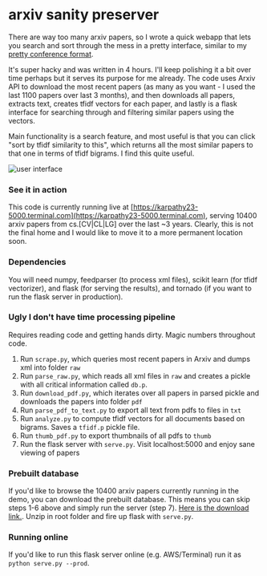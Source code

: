 
# arxiv sanity preserver

There are way too many arxiv papers, so I wrote a quick webapp that lets you search and sort through the mess in a pretty interface, similar to my [pretty conference format](http://cs.stanford.edu/people/karpathy/nips2014/).

It's super hacky and was written in 4 hours. I'll keep polishing it a bit over time perhaps but it serves its purpose for me already. The code uses Arxiv API to download the most recent papers (as many as you want - I used the last 1100 papers over last 3 months), and then downloads all papers, extracts text, creates tfidf vectors for each paper, and lastly is a flask interface for searching through and filtering similar papers using the vectors.

Main functionality is a search feature, and most useful is that you can click "sort by tfidf similarity to this", which returns all the most similar papers to that one in terms of tfidf bigrams. I find this quite useful.

![user interface](https://raw.github.com/karpathy/arxiv-sanity-preserver/master/ui.jpeg)

### See it in action

This code is currently running live at [https://karpathy23-5000.terminal.com](https://karpathy23-5000.terminal.com), serving 10400 arxiv papers from cs.[CV|CL|LG] over the last ~3 years. Clearly, this is not the final home and I would like to move it to a more permanent location soon.

### Dependencies
You will need numpy, feedparser (to process xml files), scikit learn (for tfidf vectorizer), and flask (for serving the results), and tornado (if you want to run the flask server in production).

### Ugly I don't have time processing pipeline

Requires reading code and getting hands dirty. Magic numbers throughout code.

1. Run `scrape.py`, which queries most recent papers in Arxiv and dumps xml into folder `raw`
2. Run `parse_raw.py`, which reads all xml files in `raw` and creates a pickle with all critical information called `db.p`.
3. Run `download_pdf.py`, which iterates over all papers in parsed pickle and downloads the papers into folder `pdf`
4. Run `parse_pdf_to_text.py` to export all text from pdfs to files in `txt`
5. Run `analyze.py` to compute tfidf vectors for all documents based on bigrams. Saves a `tfidf.p` pickle file.
6. Run `thumb_pdf.py` to export thumbnails of all pdfs to `thumb`
7. Run the flask server with `serve.py`. Visit localhost:5000 and enjoy sane viewing of papers

### Prebuilt database

If you'd like to browse the 10400 arxiv papers currently running in the demo, you can download the prebuilt database. This means you can skip steps 1-6 above and simply run the server (step 7). [Here is the download link.](http://cs.stanford.edu/people/karpathy/arxiv_10K_export.zip). Unzip in root folder and fire up flask with `serve.py`.

### Running online

If you'd like to run this flask server online (e.g. AWS/Terminal) run it as `python serve.py --prod`.

